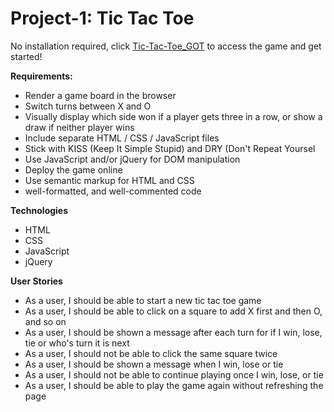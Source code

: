 # Project-1: Tic Tac Toe

No installation required, click [Tic-Tac-Toe_GOT](https://eman-sh.github.io/Project-1-Tic-Tac-Toe/) to access the game and get started!

**Requirements:**
* Render a game board in the browser
* Switch turns between X and O 
* Visually display which side won if a player gets three in a row, or show a draw if neither player wins
* Include separate HTML / CSS / JavaScript files
* Stick with KISS (Keep It Simple Stupid) and DRY (Don't Repeat Yoursel
* Use JavaScript and/or jQuery for DOM manipulation
* Deploy the game online
* Use semantic markup for HTML and CSS
* well-formatted, and well-commented code

**Technologies** 
* HTML
* CSS
* JavaScript
* jQuery

**User Stories** 
* As a user, I should be able to start a new tic tac toe game
* As a user, I should be able to click on a square to add X first and then O, and so on
* As a user, I should be shown a message after each turn for if I win, lose, tie or who's turn it is next
* As a user, I should not be able to click the same square twice
* As a user, I should be shown a message when I win, lose or tie
* As a user, I should not be able to continue playing once I win, lose, or tie
* As a user, I should be able to play the game again without refreshing the page
